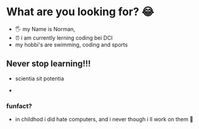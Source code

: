 # What are you looking for? 😂
- 🖐️ my Name is Norman,
- ⏰ i am currently lerning coding bei DCI
- my hobbi's are swimming, coding and sports

## Never stop learning!!!
- scientia sit potentia

- 
### funfact? 
- in childhod i did hate computers, and i never though i ll work on them 🤔
